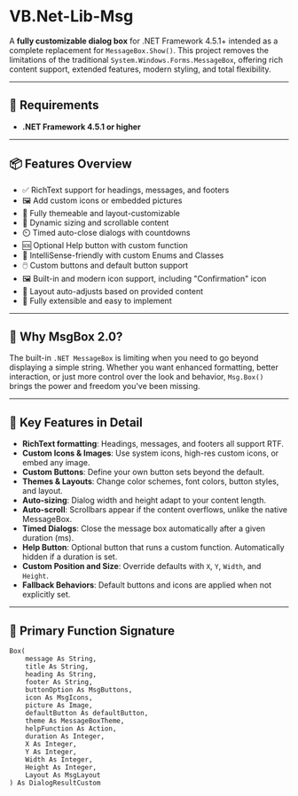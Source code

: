 # VB.Net-Lib-Msg
A **fully customizable dialog box** for .NET Framework 4.5.1+ intended as a complete replacement for `MessageBox.Show()`. This project removes the limitations of the traditional `System.Windows.Forms.MessageBox`, offering rich content support, extended features, modern styling, and total flexibility.

---

## 🚀 Requirements

- **.NET Framework 4.5.1 or higher**

---

## 📦 Features Overview

- ✅ RichText support for headings, messages, and footers
- 🖼️ Add custom icons or embedded pictures
- 🎨 Fully themeable and layout-customizable
- 🧭 Dynamic sizing and scrollable content
- ⏲️ Timed auto-close dialogs with countdowns
- 🆘 Optional Help button with custom function
- 🧠 IntelliSense-friendly with custom Enums and Classes
- 🖱️ Custom buttons and default button support
- 🖼️ Built-in and modern icon support, including "Confirmation" icon
- 💬 Layout auto-adjusts based on provided content
- 🧪 Fully extensible and easy to implement

---

## 🧠 Why MsgBox 2.0?

The built-in `.NET MessageBox` is limiting when you need to go beyond displaying a simple string. Whether you want enhanced formatting, better interaction, or just more control over the look and behavior, `Msg.Box()` brings the power and freedom you've been missing.

---

## 🔑 Key Features in Detail

- **RichText formatting**: Headings, messages, and footers all support RTF.
- **Custom Icons & Images**: Use system icons, high-res custom icons, or embed any image.
- **Custom Buttons**: Define your own button sets beyond the default.
- **Themes & Layouts**: Change color schemes, font colors, button styles, and layout.
- **Auto-sizing**: Dialog width and height adapt to your content length.
- **Auto-scroll**: Scrollbars appear if the content overflows, unlike the native MessageBox.
- **Timed Dialogs**: Close the message box automatically after a given duration (ms).
- **Help Button**: Optional button that runs a custom function. Automatically hidden if a duration is set.
- **Custom Position and Size**: Override defaults with `X`, `Y`, `Width`, and `Height`.
- **Fallback Behaviors**: Default buttons and icons are applied when not explicitly set.

---

## 🧪 Primary Function Signature

```vb.net
Box(
    message As String,
    title As String,
    heading As String,
    footer As String,
    buttonOption As MsgButtons,
    icon As MsgIcons,
    picture As Image,
    defaultButton As defaultButton,
    theme As MessageBoxTheme,
    helpFunction As Action,
    duration As Integer,
    X As Integer,
    Y As Integer,
    Width As Integer,
    Height As Integer,
    Layout As MsgLayout
) As DialogResultCustom

